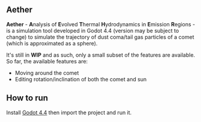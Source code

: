## Aether
**Aether** - **A**nalysis of **E**volved **T**hermal **H**ydrodynamics in **E**mission **R**egions - is a simulation tool developed in Godot 4.4 (version may be subject to change) to simulate the trajectory of dust coma/tail gas particles of a comet (which is approximated as a sphere).

It's still in **WIP** and as such, only a small subset of the features are available.
So far, the available features are:
- Moving around the comet
- Editing rotation/inclination of both the comet and sun

## How to run
Install [Godot 4.4](https://godotengine.org/download/archive/4.4-stable) then import the project and run it.
